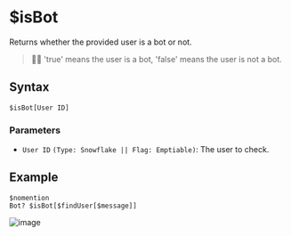 # $isBot
Returns whether the provided user is a bot or not.

> 🧙‍♂️ 'true' means the user is a bot, 'false' means the user is not a bot.

## Syntax
```
$isBot[User ID]
```

### Parameters
- `User ID` `(Type: Snowflake || Flag: Emptiable)`: The user to check.

## Example
```
$nomention
Bot? $isBot[$findUser[$message]]
```

![image](https://user-images.githubusercontent.com/69215413/126853528-3af140c4-0c73-4091-bb6f-d1f6e3567bf5.png)
